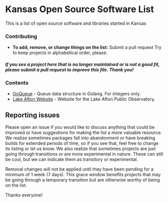 # Kansas Open Source Software List
This is a list of open source software and libraries started in Kansas

### Contributing
- **To add, remove, or change things on the list:** Submit a pull request
Try to keep projects in alphabetical order, please.

#### *If you see a project here that is no longer maintained or is not a good fit, please submit a pull request to improve this file. Thank you!*

### Contents
* [GoQueue](https://github.com/aaronarduino/goqueue) - Queue data structure in Golang. For integers only.
* [Lake Afton Website](https://github.com/openwichita/lake-afton-website) - Website for the Lake Afton Public Observatory.

## Reporting issues

Please open an issue if you would like to discuss anything that could be improved or have suggestions for making the list a more valuable resource. We realize sometimes packages fall into abandonment or have breaking builds for extended periods of time, so if you see that, feel free to change its listing or let us know. We also realize that sometimes projects are just going through transitions or are more experimental in nature. These can still be cool, but we can indicate them as transitory or experimental.

Removal changes will not be applied until they have been pending for a minimum of 1 week (7 days). This grace window benefits projects that may be going through a temporary transition but are otherwise worthy of being on the list.

Thanks everyone!
